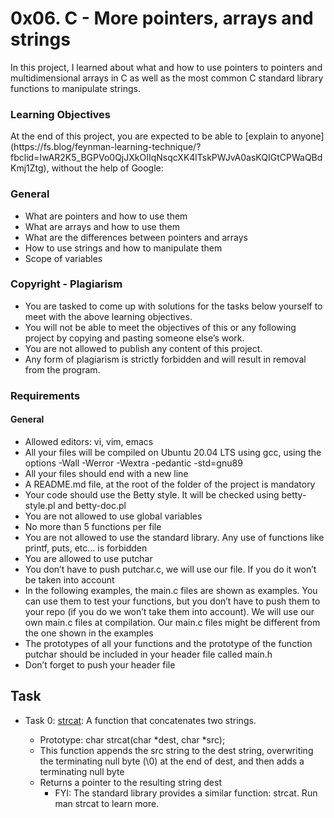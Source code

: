 # 0x06. C - More pointers, arrays and strings
<p>In this project, I learned about what and how to use pointers to pointers and multidimensional arrays in C as well as the most common C standard library functions to manipulate strings.</p>

### Learning Objectives
<p>At the end of this project, you are expected to be able to [explain to anyone](https://fs.blog/feynman-learning-technique/?fbclid=IwAR2K5_BGPVo0QjJXkOIIqNsqcXK4lTskPWJvA0asKQIGtCPWaQBdKmj1Ztg), without the help of Google:</p>

### General
+ What are pointers and how to use them
+ What are arrays and how to use them
+ What are the differences between pointers and arrays
+ How to use strings and how to manipulate them
+ Scope of variables
### Copyright - Plagiarism
+ You are tasked to come up with solutions for the tasks below yourself to meet with the above learning objectives.
+ You will not be able to meet the objectives of this or any following project by copying and pasting someone else’s work.
+ You are not allowed to publish any content of this project.
+ Any form of plagiarism is strictly forbidden and will result in removal from the program.
### Requirements
#### General
+ Allowed editors: vi, vim, emacs
+ All your files will be compiled on Ubuntu 20.04 LTS using gcc, using the options -Wall -Werror -Wextra -pedantic -std=gnu89
+ All your files should end with a new line
+ A README.md file, at the root of the folder of the project is mandatory
+ Your code should use the Betty style. It will be checked using betty-style.pl and betty-doc.pl
+ You are not allowed to use global variables
+ No more than 5 functions per file
+ You are not allowed to use the standard library. Any use of functions like printf, puts, etc… is forbidden
+ You are allowed to use putchar
+ You don’t have to push putchar.c, we will use our file. If you do it won’t be taken into account
+ In the following examples, the main.c files are shown as examples. You can use them to test your functions, but you don’t have to push them to your repo (if you do we won’t take them into account). We will use our own main.c files at compilation. Our main.c files might be different from the one shown in the examples
+ The prototypes of all your functions and the prototype of the function putchar should be included in your header file called main.h
+ Don’t forget to push your header file


## Task
+ Task 0: [strcat](): A function that concatenates two strings.

	+ Prototype: char strcat(char *dest, char *src);
	+ This function appends the src string to the dest string, overwriting the terminating null byte (\0) at the end of dest, and then adds a terminating null byte
	+ Returns a pointer to the resulting string dest
		- FYI: The standard library provides a similar function: strcat. Run man strcat to learn more.
